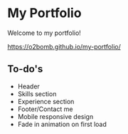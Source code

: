 # My Portfolio
Welcome to my portfolio!

https://o2bomb.github.io/my-portfolio/

## To-do's
- Header
- Skills section
- Experience section
- Footer/Contact me
- Mobile responsive design
- Fade in animation on first load
